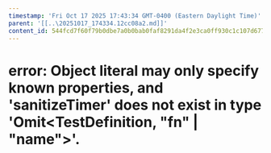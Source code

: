 ```yaml
---
timestamp: 'Fri Oct 17 2025 17:43:34 GMT-0400 (Eastern Daylight Time)'
parent: '[[..\20251017_174334.12cc08a2.md]]'
content_id: 544fcd7f60f79b0dbe7a0b0bab0faf8291da4f2e3ca0ff930c1c107d677152f0
---
```


# error: Object literal may only specify known properties, and 'sanitizeTimer' does not exist in type 'Omit\<TestDefinition, "fn" | "name">'.
